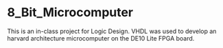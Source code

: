 # 8_Bit_Microcomputer
This is an in-class project for Logic Design. VHDL was used to develop an harvard architecture microcomputer on the DE10 Lite FPGA board.
